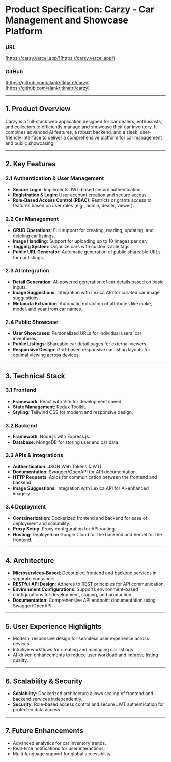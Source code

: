 # Product Specification: Carzy - Car Management and Showcase Platform

### URL 
[https://carzy.vercel.app/](https://carzy.vercel.app/)

### GitHub 
[https://github.com/alankritkhatri/carzy](https://github.com/alankritkhatri/carzy)

---

## 1. Product Overview
Carzy is a full-stack web application designed for car dealers, enthusiasts, and collectors to efficiently manage and showcase their car inventory. It combines advanced AI features, a robust backend, and a sleek, user-friendly interface to deliver a comprehensive platform for car management and public showcasing.

---

## 2. Key Features

### 2.1 Authentication & User Management
- **Secure Login**: Implements JWT-based secure authentication.
- **Registration & Login**: User account creation and secure access.
- **Role-Based Access Control (RBAC)**: Restricts or grants access to features based on user roles (e.g., admin, dealer, viewer).

### 2.2 Car Management
- **CRUD Operations**: Full support for creating, reading, updating, and deleting car listings.
- **Image Handling**: Support for uploading up to 10 images per car.
- **Tagging System**: Organize cars with customizable tags.
- **Public URL Generator**: Automatic generation of public shareable URLs for car listings.

### 2.3 AI Integration
- **Detail Generation**: AI-powered generation of car details based on basic inputs.
- **Image Suggestions**: Integration with Lexica API for curated car image suggestions.
- **Metadata Extraction**: Automatic extraction of attributes like make, model, and year from car names.

### 2.4 Public Showcase
- **User Showcases**: Personalized URLs for individual users’ car inventories.
- **Public Listings**: Shareable car detail pages for external viewers.
- **Responsive Design**: Grid-based responsive car listing layouts for optimal viewing across devices.

---

## 3. Technical Stack

### 3.1 Frontend
- **Framework**: React with Vite for development speed.
- **State Management**: Redux Toolkit.
- **Styling**: Tailwind CSS for modern and responsive design.

### 3.2 Backend
- **Framework**: Node.js with Express.js.
- **Database**: MongoDB for storing user and car data.

### 3.3 APIs & Integrations
- **Authentication**: JSON Web Tokens (JWT).
- **Documentation**: Swagger/OpenAPI for API documentation.
- **HTTP Requests**: Axios for communication between the frontend and backend.
- **Image Suggestions**: Integration with Lexica API for AI-enhanced imagery.

### 3.4 Deployment
- **Containerization**: Dockerized frontend and backend for ease of deployment and scalability.
- **Proxy Setup**: Proxy configuration for API routing.
- **Hosting**: Deployed on Google Cloud for the backend and Vercel for the frontend.

---

## 4. Architecture
- **Microservices-Based**: Decoupled frontend and backend services in separate containers.
- **RESTful API Design**: Adheres to REST principles for API communication.
- **Environment Configurations**: Supports environment-based configurations for development, staging, and production.
- **Documentation**: Comprehensive API endpoint documentation using Swagger/OpenAPI.

---

## 5. User Experience Highlights
- Modern, responsive design for seamless user experience across devices.
- Intuitive workflows for creating and managing car listings.
- AI-driven enhancements to reduce user workload and improve listing quality.

---

## 6. Scalability & Security
- **Scalability**: Dockerized architecture allows scaling of frontend and backend services independently.
- **Security**: Role-based access control and secure JWT authentication for protected data access.

---

## 7. Future Enhancements
- Advanced analytics for car inventory trends.
- Real-time notifications for user interactions.
- Multi-language support for global accessibility.

